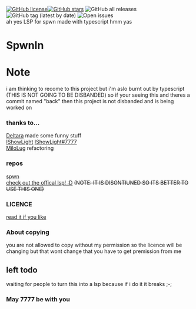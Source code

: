 <a href="https://github.com/Avaneesh-coder/SpwnIn/blob/main/LICENSE"><img alt="GitHub license" src="https://img.shields.io/github/license/Avaneesh-coder/SpwnIn"></a><a href="https://github.com/Avaneesh-coder/SpwnIn/stargazers"><img alt="GitHub stars" src="https://img.shields.io/github/stars/Avaneesh-coder/SpwnIn"></a> <img alt="GitHub all releases" src="https://img.shields.io/github/downloads/Avaneesh-coder/SpwnIn/total"><img alt="GitHub tag (latest by date)" src="https://img.shields.io/github/v/tag/avaneesh-coder/spwnin?label=Version"> <img alt="Open issues" src="https://shields.io/github/issues/Avaneesh-coder/SpwnIn"><br>
ah yes LSP for spwn made with typescript hmm yas
# SpwnIn
# Note
i am thinking to recome to this project but i'm aslo burnt out by typescript (THIS IS NOT GOING TO BE DISBANDED) so if your seeing this and theres a commit named "back" then this project is not disbanded and is being worked on

### thanks to...
[Deltara](https://github.com/Deltara3) made some funny stuff  
[IShowLight](https://github.com/IShowLight-7777) [IShowLight#7777](javascript:alert("hi"))  
[MiloLug](https://github.com/MiloLug) refactoring  

### repos
[spwn](https://github.com/Spu7Nix/SPWN-language/)  
[check out the offical lsp! :D](https://github.com/Suyashtnt/spwn-lsp) ~~(NOTE: IT IS DISONTIUNED SO ITS BETTER TO USE THIS ONE)~~
### LICENCE 
[read it if you like](LICENSE)
### About copying
you are not allowed to copy without my permission so the licence will be changing but that wont change that you have to get premission from me
## left todo
waiting for people to turn this into a lsp because if i do it it breaks ;-;
### May 7777 be with you
